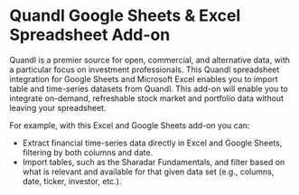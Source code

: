 # Quandl Google Sheets & Excel Spreadsheet Add-on

Quandl is a premier source for open, commercial, and alternative data, with a particular focus on investment professionals. This Quandl spreadsheet integration for Google Sheets and Microsoft Excel enables you to import table and time-series datasets from Quandl. This add-on will enable you to integrate on-demand, refreshable stock market and portfolio data without leaving your spreadsheet.

For example, with this Excel and Google Sheets add-on you can:

* Extract financial time-series data directly in Excel and Google Sheets, filtering by both columns and date.
* Import tables, such as the Sharadar Fundamentals, and filter based on what is relevant and available for that given data set (e.g., columns, date, ticker, investor, etc.).
